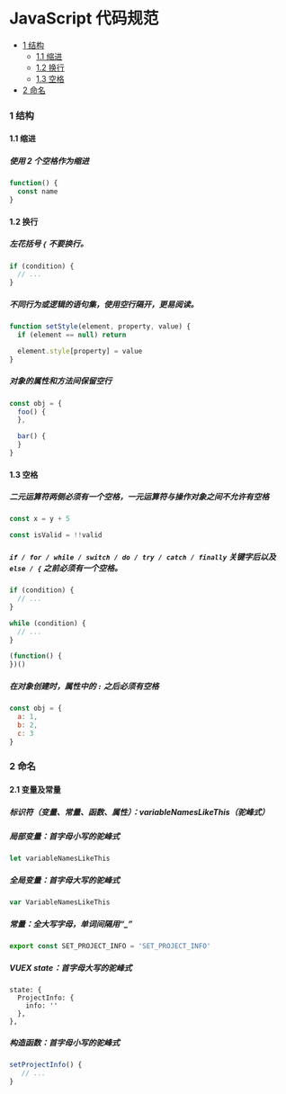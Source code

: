 # JavaScript 代码规范

* [1 结构](#1-结构)
  * [1.1 缩进](#11-缩进)
  * [1.2 换行](#12-换行)
  * [1.3 空格](#13-空格)
* [2 命名](#2-命名)

### 1 结构

#### 1.1 缩进

##### 使用 2 个空格作为缩进

```javascript
function() {
  const name
}
```

#### 1.2 换行

##### 左花括号 `{` 不要换行。
```javascript
if (condition) {
  // ...
}
```

##### 不同行为或逻辑的语句集，使用空行隔开，更易阅读。

```javascript
function setStyle(element, property, value) {
  if (element == null) return

  element.style[property] = value
}
```

##### 对象的属性和方法间保留空行

```javascript
const obj = {
  foo() {
  },

  bar() {
  }
}
```

#### 1.3 空格

##### 二元运算符两侧必须有一个空格，一元运算符与操作对象之间不允许有空格

```javascript
const x = y + 5

const isValid = !!valid
```

##### `if / for / while / switch / do / try / catch / finally` 关键字后以及 `else / {` 之前必须有一个空格。

```javascript
if (condition) {
  // ...
}

while (condition) {
  // ...
}

(function() {
})()
```

##### 在对象创建时，属性中的 `:` 之后必须有空格

```javascript
const obj = {
  a: 1,
  b: 2,
  c: 3
}
```


### 2 命名

#### 2.1 变量及常量

##### 标识符（变量、常量、函数、属性）：variableNamesLikeThis（驼峰式）

##### 局部变量：首字母小写的驼峰式

```javascript
let variableNamesLikeThis
```


##### 全局变量：首字母大写的驼峰式

```javascript
var VariableNamesLikeThis
```

##### 常量：全大写字母，单词间隔用“_”

```javascript
export const SET_PROJECT_INFO = 'SET_PROJECT_INFO'
```

##### VUEX state：首字母大写的驼峰式

```vuejs
state: {
  ProjectInfo: {
    info: ''
  },
},
```
##### 构造函数：首字母小写的驼峰式

```javascript
setProjectInfo() {
   // ...
}
```
